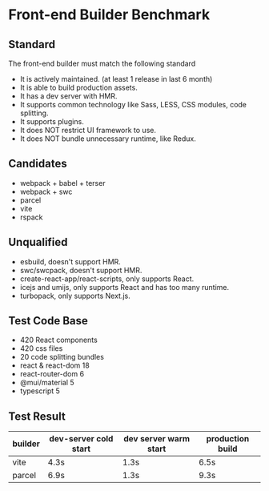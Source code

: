 # Front-end Builder Benchmark

## Standard

The front-end builder must match the following standard

- It is actively maintained. (at least 1 release in last 6 month)
- It is able to build production assets.
- It has a dev server with HMR.
- It supports common technology like Sass, LESS, CSS modules, code splitting.
- It supports plugins.
- It does NOT restrict UI framework to use.
- It does NOT bundle unnecessary runtime, like Redux.

## Candidates

- webpack + babel + terser
- webpack + swc
- parcel
- vite
- rspack

## Unqualified

- esbuild, doesn't support HMR.
- swc/swcpack, doesn't support HMR.
- create-react-app/react-scripts, only supports React.
- icejs and umijs, only supports React and has too many runtime.
- turbopack, only supports Next.js.

## Test Code Base

- 420 React components
- 420 css files
- 20 code splitting bundles
- react & react-dom 18
- react-router-dom 6
- @mui/material 5
- typescript 5

## Test Result

| builder | dev-server cold start | dev server warm start | production build |
| ------- | --------------------- | --------------------- | ---------------- |
| vite    | 4.3s                  | 1.3s                  | 6.5s             |
| parcel  | 6.9s                  | 1.3s                  | 9.3s             |
